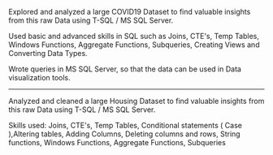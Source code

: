 Explored and analyzed a large COVID19 Dataset to find valuable insights from this raw Data using  T-SQL / MS SQL Server.

Used basic and advanced skills in SQL such as Joins, CTE's, Temp Tables, Windows Functions, Aggregate Functions, Subqueries, Creating Views and Converting Data Types.

Wrote queries in MS SQL Server, so that the data can be used in Data visualization tools.


--------------------------------------------------------------------------------------------------------------------------------------------------------------------------

Analyzed and cleaned a large Housing Dataset to find valuable insights from this raw Data using T-SQL / MS SQL Server.

Skills used: Joins, CTE's, Temp Tables, Conditional statements ( Case ),Altering tables, Adding Columns, Deleting columns and rows, String functions, Windows Functions, Aggregate Functions, Subqueries
